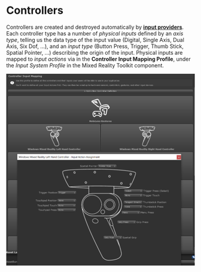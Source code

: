 # Controllers

Controllers are created and destroyed automatically by [**input providers**](InputProviders.md). Each controller type has a number of *physical inputs* defined by an *axis type*, telling us the data type of the input value (Digital, Single Axis, Dual Axis, Six Dof, ...), and an *input type* (Button Press, Trigger, Thumb Stick, Spatial Pointer, ...) describing the origin of the input. Physical inputs are mapped to *input actions* via in the **Controller Input Mapping Profile**, under the *Input System Profile* in the Mixed Reality Toolkit component.

<img src="../Images/Input/ControllerInputMapping.png" style="max-width:100%;" alt="Input maping">
